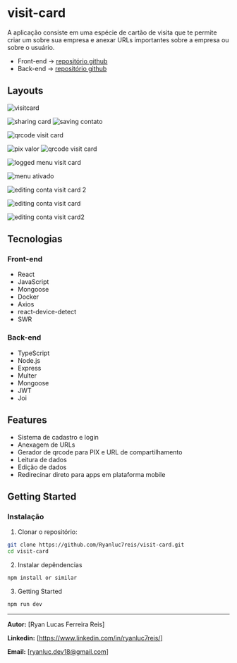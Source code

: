 # visit-card

A aplicação consiste em uma  espécie de cartão de visita que te permite criar um sobre sua empresa e anexar URLs importantes sobre a empresa ou sobre o usuário.

- Front-end -> [repositório github](https://github.com/Ryanluc7reis/visit-card)
- Back-end ->  [repositório github](https://github.com/Ryanluc7reis/visit-card-api)


## Layouts
![visitcard](https://github.com/user-attachments/assets/8b880e8b-60fb-43d2-9a96-e21c5bc1b7c9)

![sharing card](https://github.com/user-attachments/assets/8a370bb0-6615-49be-b837-d20d1cf60549) ![saving contato](https://github.com/user-attachments/assets/b281e3c7-932e-450f-b012-50f3f77e08ea)

![qrcode visit card](https://github.com/user-attachments/assets/e4371617-81e9-49ba-aee6-b77cf469a700)

![pix valor](https://github.com/user-attachments/assets/bba72780-0579-45a7-ac79-5541db9fb06e) ![qrcode visit card](https://github.com/user-attachments/assets/4ce5437b-89c2-4e99-a93f-72f8281bfd65)

![logged menu visit card](https://github.com/user-attachments/assets/9a44b0ab-77da-40b2-b302-71379b9af4b6)

![menu ativado](https://github.com/user-attachments/assets/7dc726db-2e71-49d4-abd5-222e56f179be)

![editing conta visit card 2](https://github.com/user-attachments/assets/4bef81c9-56c2-4e97-bf56-d476a340884c)

![editing conta visit card](https://github.com/user-attachments/assets/e89579fb-9b89-45c9-9a5d-82fa92d4c2d3)

![editing conta visit card2](https://github.com/user-attachments/assets/0ffea388-2a21-4468-9d75-c9abe3bb91e3)



## Tecnologias 
### Front-end
- React
- JavaScript
- Mongoose
- Docker
- Axios
- react-device-detect
- SWR
### Back-end
- TypeScript
- Node.js
- Express
- Multer
- Mongoose
- JWT
- Joi


## Features

- Sistema de cadastro e login
- Anexagem de URLs
- Gerador de qrcode para PIX e URL de compartilhamento
- Leitura de dados
- Edição de dados
- Redirecinar direto para apps em plataforma mobile



## Getting Started

### Instalação

1. Clonar o repositório:

```bash
git clone https://github.com/Ryanluc7reis/visit-card.git
cd visit-card
```

2. Instalar depêndencias

```bash
npm install or similar
```

3. Getting Started

```bash
npm run dev
```

---

**Autor:** [Ryan Lucas Ferreira Reis] 

**Linkedin:** [https://www.linkedin.com/in/ryanluc7reis/]

**Email:** [ryanluc.dev18@gmail.com]  

